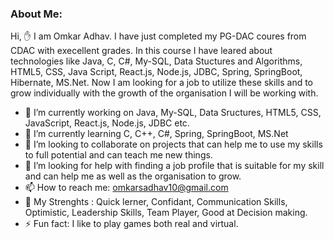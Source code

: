 ### About Me:

<!--
**omkarcdac01/omkarcdac01** is a ✨ _special_ ✨ repository because its `README.md` (this file) appears on your GitHub profile.

Here are some ideas to get you started: -->
Hi, ✋
I am Omkar Adhav. I have just completed my PG-DAC coures from CDAC with execellent grades. In this course I have leared about technologies like Java, C, C#, My-SQL, Data Stuctures and Algorithms, HTML5, CSS, Java Script, React.js, Node.js, JDBC, Spring, SpringBoot, Hibernate, MS.Net.
Now I am looking for a job to utilize these skills and to grow individually with the growth of the organisation I will be working with.

- 🔭 I’m currently working on Java, My-SQL, Data Sructures, HTML5, CSS, JavaScript, React.js, Node.js, JDBC etc.
- 🌱 I’m currently learning C, C++, C#, Spring, SpringBoot, MS.Net
- 👯 I’m looking to collaborate on projects that can help me to use my skills to full potential and can teach me new things.
- 🤔 I’m looking for help with finding a job profile that is suitable for my skill and can help me as well as the organisation to grow.
- 📫 How to reach me: omkarsadhav10@gmail.com
- 💪 My Strenghts : Quick lerner, Confidant, Communication Skills, Optimistic, Leadership Skills, Team Player, Good at Decision making.
- ⚡ Fun fact: I like to play games both real and virtual.

